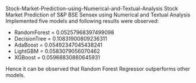 Stock-Market-Prediction-using-Numerical-and-Textual-Analysis
Stock Market Prediction of S&amp;P BSE Sensex using Numerical and Textual Analysis
Implemented five models and following results were observed:

- RandomForest = 0.05257968397499098
- DecisionTree = 0.10831900809236311
- AdaBoost = 0.05492347045438241
- LightGBM = 0.0583079056070462
- XGBoost = 0.05968830860645931

Hence it can be observed that Random Forest Regressor outperforms other models.
